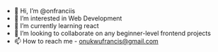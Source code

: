 - 👋 Hi, I’m @onfranciis
- 👀 I’m interested in Web Development
- 🌱 I’m currently learning react
- 💞️ I’m looking to collaborate on any beginner-level frontend projects
- 📫 How to reach me - onukwufrancis@gmail.com 

<!---
onfrancis/onfrancis is a ✨ special ✨ repository because its `README.md` (this file) appears on your GitHub profile.
You can click the Preview link to take a look at your changes.
--->
